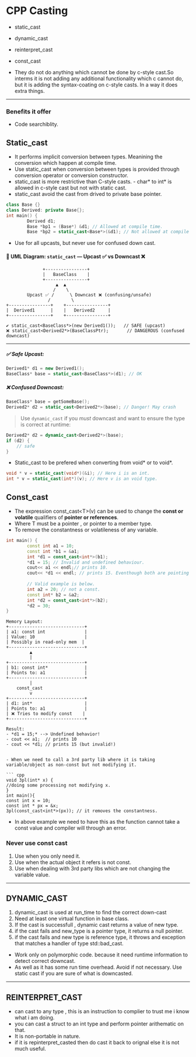 # CPP Casting

- static_cast
- dynamic_cast
- reinterpret_cast
- const_cast

- They do not do anything which cannot be done by c-style cast.So interms it is not adding any additional functionality which c cannot do, but it is adding the syntax-coating on c-style casts. In a way it does extra things. 
---
### Benefits it offer
- Code searchiblity.

## Static_cast
- It performs implicit conversion between types. Meanining the conversion which happen at compile time.
- Use static_cast when conversion between types is provided through conversion operator or conversion constructor.
- static_cast is more restrictive than C-style casts.
        - char* to int* is allowed in c-style cast but not with static cast.
- static_cast avoid the cast from drived to private base pointer.

``` cpp
class Base {}
class Derived: private Base{};
int main() {
        Derived d1;
        Base *bp1 = (Base*) &d1; // Allowed at compile time.
        Base *bp2 = static_cast<Base*>(&d1); // Not allowed at compile time.

```
- Use for all upcasts, but never use for confused down cast.


#### 📌 **UML Diagram: `static_cast` — Upcast ✅ vs Downcast ❌**

```text
              +----------------+
              |   BaseClass    |
              +----------------+
                   ▲  ▲
                  /    \
        Upcast ✅ /      \ Downcast ❌ (confusing/unsafe)
                /        \
+----------------+    +----------------+
|  Derived1      |    |   Derived2     |
+----------------+    +----------------+

✔️ static_cast<BaseClass*>(new Derived1());   // SAFE (upcast)
❌ static_cast<Derived2*>(BaseClassPtr);       // DANGEROUS (confused downcast)
```

---

##### ✅ Safe Upcast:

```cpp
Derived1* d1 = new Derived1();
BaseClass* base = static_cast<BaseClass*>(d1); // OK
```

##### ❌ Confused Downcast:

```cpp
BaseClass* base = getSomeBase();
Derived2* d2 = static_cast<Derived2*>(base); // Danger! May crash
```

> Use `dynamic_cast` if you *must* downcast and want to ensure the type is correct at runtime:

```cpp
Derived2* d2 = dynamic_cast<Derived2*>(base);
if (d2) {
    // safe
}
```
- Static_cast to be prefered when converting from void* or to void*.
```cpp
void * v = static_cast(void*)(&i); // Here i is an int.
int * v = static_cast(int*)(v); // Here v is an void type.

```

## Const_cast

- The expression const_cast\<T>(v) can be used to change the **const or volatile** qualifiers of **pointer or references**.
- Where T must be a pointer , or pointer to a member type.
- To remove the constantness or volatileness of any variable.

```cpp
int main() {
        const int a1 = 10;
        const int *b1 = &a1;
        int *d1 = const_cast<int*>(b1);
        *d1 = 15; // Invalid and undefined behaviour.
        cout<< a1 << endl;// prints 10.
        cout<< *d1 << endl; // prints 15. Eventhough both are pointing to same location.
        
        // Valid example is below.
        int a2 = 20; // not a const.
        const int* b2 = &a2;
        int *d2 = const_cast<int*>(b2); 
        *d2 = 30;
}
```

```text
Memory Layout:
+-----------------------------+
| a1: const int               |
| Value: 10                   |
| Possibly in read-only mem  |
+-----------------------------+
         ▲
         |
+-----------------------------+
| b1: const int*              |
| Points to: a1               |
+-----------------------------+
         |
    const_cast
         v
+-----------------------------+
| d1: int*                    |
| Points to: a1               |
| ❌ Tries to modify const    |
+-----------------------------+

Result:
- *d1 = 15;* --> Undefined behavior!
- cout << a1;  // prints 10
- cout << *d1; // prints 15 (but invalid!)


- When we need to call a 3rd party lib where it is taking variable/object as non-const but not modifying it.

``` cpp
void 3pl(int* x) {
//doing some processing not modifying x.
}
int main(){
const int x = 10;
const int * px = &x;
3pl(const_cast<int*>(px)); // it removes the constantness.
```
- In above example we need to have this as the function cannot take a const value and compiler will through an error.
### Never use const cast
1. Use when you only need it.
2. Use when the actual object it refers is not const.
3. Use when dealing with 3rd party libs which are not changing the variable value.

---

## DYNAMIC_CAST

1. dynamic_cast is used at run_time to find the correct down-cast
2. Need at least one virtual function in base class.
3. If the cast is successfull , dynamic cast returns a value of new type.
4. if the cast fails and new_type is a pointer type, it returns a null pointer.
5. if the cast fails and new type is reference type, it throws and exception that matches a handler of type std::bad_cast.

- Work only on polymorphic code. because it need runtime information to detect correct downcast.
- As well as it has some run time overhead. Avoid if not necessary. Use static cast if you are sure of what is downcasted.


---
## REINTERPRET_CAST
- can cast to any type , this is an instruction to complier to trust me i know what i am doing.
- you can cast a struct to an int type and perform pointer arithematic on that.
- It is non-portable in nature.
- if it is repinterpret_casted then do cast it back to orignal else it is not much useful.







